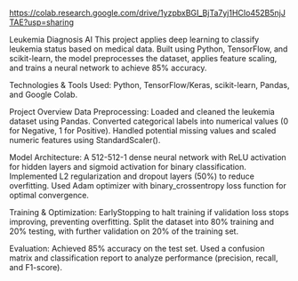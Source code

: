 https://colab.research.google.com/drive/1yzpbxBGI_BjTa7yj1HCIo452B5njJTAE?usp=sharing


Leukemia Diagnosis AI
This project applies deep learning to classify leukemia status based on medical data. Built using Python, TensorFlow, and scikit-learn, the model preprocesses the dataset, applies feature scaling, and trains a neural network to achieve 85% accuracy.

Technologies & Tools Used:
Python,
TensorFlow/Keras,
scikit-learn,
Pandas, and
Google Colab.

Project Overview
Data Preprocessing:
Loaded and cleaned the leukemia dataset using Pandas.
Converted categorical labels into numerical values (0 for Negative, 1 for Positive).
Handled potential missing values and scaled numeric features using StandardScaler().

Model Architecture:
A 512-512-1 dense neural network with ReLU activation for hidden layers and sigmoid activation for binary classification.
Implemented L2 regularization and dropout layers (50%) to reduce overfitting.
Used Adam optimizer with binary_crossentropy loss function for optimal convergence.

Training & Optimization:
EarlyStopping to halt training if validation loss stops improving, preventing overfitting.
Split the dataset into 80% training and 20% testing, with further validation on 20% of the training set.

Evaluation:
Achieved 85% accuracy on the test set.
Used a confusion matrix and classification report to analyze performance (precision, recall, and F1-score).

